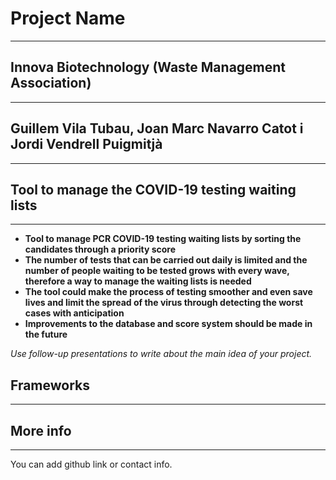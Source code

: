# Project Name
---
## Innova Biotechnology (Waste Management Association)
---
## Guillem Vila Tubau, Joan Marc Navarro Catot i Jordi Vendrell Puigmitjà
---
## Tool to manage the COVID-19 testing waiting lists
---
- **Tool to manage PCR COVID-19 testing waiting lists by sorting the candidates through a priority score**
- **The number of tests that can be carried out daily is limited and the number of people waiting to be tested grows with every wave, therefore a way to manage the waiting lists is needed**
- **The tool could make the process of testing smoother and even save lives and limit the spread of the virus through detecting the worst cases with anticipation** 
- **Improvements to the database and score system should be made in the future**  

*Use follow-up presentations to write about the main idea of your project.*
## Frameworks 
---
## More info
---
You can add github link or contact info.  
